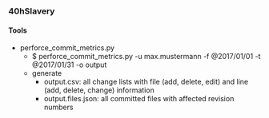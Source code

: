 ### 40hSlavery

#### Tools

 - perforce_commit_metrics.py 
   - $ perforce_commit_metrics.py -u max.mustermann -f @2017/01/01 -t @2017/01/31 -o output
   - generate 
     - output.csv: all change lists with file (add, delete, edit) and line (add, delete, change) information
     - output.files.json: all committed files with affected revision numbers